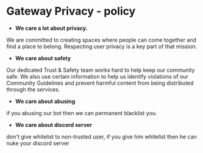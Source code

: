 
# Gateway Privacy - policy

- **We care a lot about privacy.**

We are committed to creating spaces where people can come together and find a place to belong. Respecting user privacy is a key part of that mission.

- **We care about safety**

Our dedicated Trust & Safety team works hard to help keep our community safe. We also use certain information to help us identify violations of our Community Guidelines and prevent harmful content from being distributed through the services. 

- **We care about abusing**

if you abusing our bot then we can permanent blacklist you.

- **We care about discord server**

don't give whitelist to non-trusted user, if you give him whitelist then he can nuke your discord server

